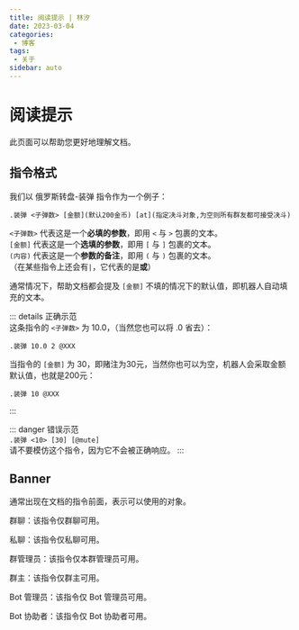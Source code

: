 ```yaml
---
title: 阅读提示 | 林汐
date: 2023-03-04
categories:
 - 博客
tags:
 - 关于
sidebar: auto
---
```


# 阅读提示
此页面可以帮助您更好地理解文档。

## 指令格式
我们以 俄罗斯转盘-装弹 指令作为一个例子：
```
.装弹 <子弹数> [金额](默认200金币) [at](指定决斗对象,为空则所有群友都可接受决斗)
```
`<子弹数>` 代表这是一个**必填的参数**，即用 `<` 与 `>` 包裹的文本。  
`[金额]` 代表这是一个**选填的参数**，即用 `[` 与 `]` 包裹的文本。  
`(内容)` 代表这是一个**参数的备注**，即用 `(` 与 `)` 包裹的文本。  
（在某些指令上还会有`|`，它代表的是**或**）

通常情况下，帮助文档都会提及 `[金额]` 不填的情况下的默认值，即机器人自动填充的文本。

::: details 正确示范  
这条指令的 `<子弹数>` 为 10.0，（当然您也可以将 .0 省去）：  
```
.装弹 10.0 2 @XXX
```
当指令的 `[金额]` 为 30，即赌注为30元，当然你也可以为空，机器人会采取金额默认值，也就是200元：
```
.装弹 10 @XXX
```
:::

::: danger 错误示范  
`.装弹 <10> [30] [@mute]`  
请不要模仿这个指令，因为它不会被正确响应。
:::

## Banner
通常出现在文档的指令前面，表示可以使用的对象。  

<span class="span-group">群聊</span>：该指令仅群聊可用。  

<span class="span-friend">私聊</span>：该指令仅私聊可用。 

<span class="span-admin">群管理员</span>：该指令仅本群管理员可用。   

<span class="span-group">群主</span>：该指令仅群主可用。

<span class="span-bot-admin">Bot 管理员</span>：该指令仅 Bot 管理员可用。 
 
<span class="span-bot-helper">Bot 协助者</span>：该指令仅 Bot 协助者可用。  
 


